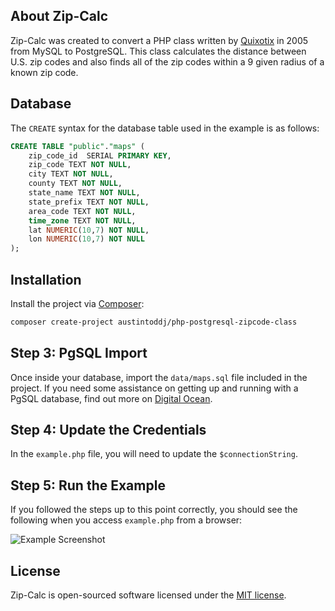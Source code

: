 ## About Zip-Calc

Zip-Calc was created to convert a PHP class written by [Quixotix](https://github.com/Quixotix/PHP-ZipCode-Class) in 2005 from MySQL to PostgreSQL. This class calculates the distance between U.S. zip codes and also finds all of the zip codes within a 9 given radius of a known zip code.

## Database

The `CREATE` syntax for the database table used in the example is as follows:

```sql
CREATE TABLE "public"."maps" (
    zip_code_id  SERIAL PRIMARY KEY,
    zip_code TEXT NOT NULL,
    city TEXT NOT NULL,
    county TEXT NOT NULL,
    state_name TEXT NOT NULL,
    state_prefix TEXT NOT NULL,
    area_code TEXT NOT NULL,
    time_zone TEXT NOT NULL,
    lat NUMERIC(10,7) NOT NULL,
    lon NUMERIC(10,7) NOT NULL
);
```

## Installation

Install the project via [Composer](https://getcomposer.org):

```sh
composer create-project austintoddj/php-postgresql-zipcode-class
```

## Step 3: PgSQL Import

Once inside your database, import the `data/maps.sql` file included in the project. If you need some assistance on getting up and running with a PgSQL database, find out more on [Digital Ocean](https://www.digitalocean.com/community/tutorials/how-to-install-and-use-postgresql-on-ubuntu-14-04).

## Step 4: Update the Credentials

In the `example.php` file, you will need to update the `$connectionString`.

## Step 5: Run the Example

If you followed the steps up to this point correctly, you should see the following when you access `example.php` from a browser:

![Example Screenshot](https://raw.github.com/austintoddj/PHP-PostgreSQL-ZipCode-Class/master/images/example.png)

## License

Zip-Calc is open-sourced software licensed under the [MIT license](https://opensource.org/licenses/MIT).
